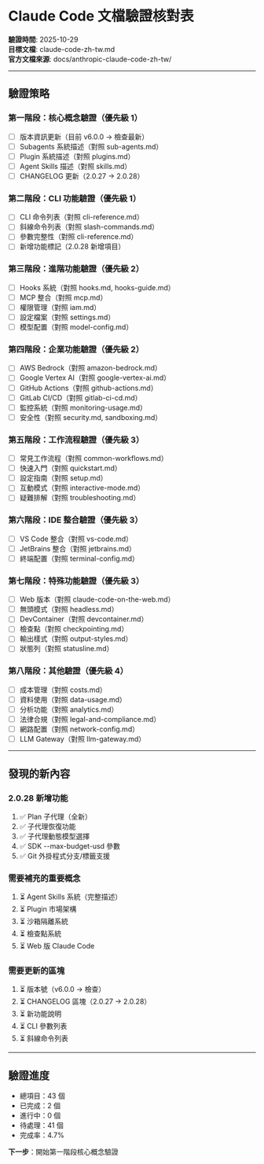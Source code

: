 # Claude Code 文檔驗證核對表

**驗證時間**: 2025-10-29  
**目標文檔**: claude-code-zh-tw.md  
**官方文檔來源**: docs/anthropic-claude-code-zh-tw/

---

## 驗證策略

### 第一階段：核心概念驗證（優先級 1）

- [ ] 版本資訊更新（目前 v6.0.0 → 檢查最新）
- [ ] Subagents 系統描述（對照 sub-agents.md）
- [ ] Plugin 系統描述（對照 plugins.md）
- [ ] Agent Skills 描述（對照 skills.md）
- [ ] CHANGELOG 更新（2.0.27 → 2.0.28）

### 第二階段：CLI 功能驗證（優先級 1）

- [ ] CLI 命令列表（對照 cli-reference.md）
- [ ] 斜線命令列表（對照 slash-commands.md）
- [ ] 參數完整性（對照 cli-reference.md）
- [ ] 新增功能標記（2.0.28 新增項目）

### 第三階段：進階功能驗證（優先級 2）

- [ ] Hooks 系統（對照 hooks.md, hooks-guide.md）
- [ ] MCP 整合（對照 mcp.md）
- [ ] 權限管理（對照 iam.md）
- [ ] 設定檔案（對照 settings.md）
- [ ] 模型配置（對照 model-config.md）

### 第四階段：企業功能驗證（優先級 2）

- [ ] AWS Bedrock（對照 amazon-bedrock.md）
- [ ] Google Vertex AI（對照 google-vertex-ai.md）
- [ ] GitHub Actions（對照 github-actions.md）
- [ ] GitLab CI/CD（對照 gitlab-ci-cd.md）
- [ ] 監控系統（對照 monitoring-usage.md）
- [ ] 安全性（對照 security.md, sandboxing.md）

### 第五階段：工作流程驗證（優先級 3）

- [ ] 常見工作流程（對照 common-workflows.md）
- [ ] 快速入門（對照 quickstart.md）
- [ ] 設定指南（對照 setup.md）
- [ ] 互動模式（對照 interactive-mode.md）
- [ ] 疑難排解（對照 troubleshooting.md）

### 第六階段：IDE 整合驗證（優先級 3）

- [ ] VS Code 整合（對照 vs-code.md）
- [ ] JetBrains 整合（對照 jetbrains.md）
- [ ] 終端配置（對照 terminal-config.md）

### 第七階段：特殊功能驗證（優先級 3）

- [ ] Web 版本（對照 claude-code-on-the-web.md）
- [ ] 無頭模式（對照 headless.md）
- [ ] DevContainer（對照 devcontainer.md）
- [ ] 檢查點（對照 checkpointing.md）
- [ ] 輸出樣式（對照 output-styles.md）
- [ ] 狀態列（對照 statusline.md）

### 第八階段：其他驗證（優先級 4）

- [ ] 成本管理（對照 costs.md）
- [ ] 資料使用（對照 data-usage.md）
- [ ] 分析功能（對照 analytics.md）
- [ ] 法律合規（對照 legal-and-compliance.md）
- [ ] 網路配置（對照 network-config.md）
- [ ] LLM Gateway（對照 llm-gateway.md）

---

## 發現的新內容

### 2.0.28 新增功能

1. ✅ Plan 子代理（全新）
2. ✅ 子代理恢復功能
3. ✅ 子代理動態模型選擇
4. ✅ SDK --max-budget-usd 參數
5. ✅ Git 外掛程式分支/標籤支援

### 需要補充的重要概念

1. ⏳ Agent Skills 系統（完整描述）
2. ⏳ Plugin 市場架構
3. ⏳ 沙箱隔離系統
4. ⏳ 檢查點系統
5. ⏳ Web 版 Claude Code

### 需要更新的區塊

1. ⏳ 版本號（v6.0.0 → 檢查）
2. ⏳ CHANGELOG 區塊（2.0.27 → 2.0.28）
3. ⏳ 新功能說明
4. ⏳ CLI 參數列表
5. ⏳ 斜線命令列表

---

## 驗證進度

- 總項目：43 個
- 已完成：2 個
- 進行中：0 個
- 待處理：41 個
- 完成率：4.7%

**下一步**：開始第一階段核心概念驗證
